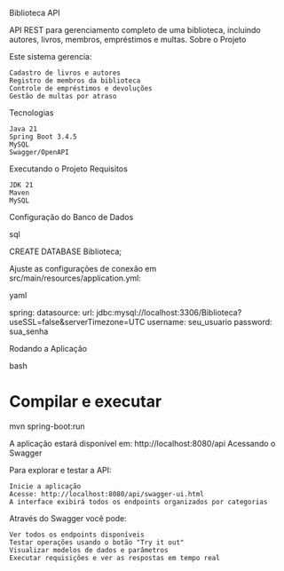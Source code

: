 Biblioteca API

API REST para gerenciamento completo de uma biblioteca, incluindo autores, livros, membros, empréstimos e multas.
Sobre o Projeto

Este sistema gerencia:

    Cadastro de livros e autores
    Registro de membros da biblioteca
    Controle de empréstimos e devoluções
    Gestão de multas por atraso

Tecnologias

    Java 21
    Spring Boot 3.4.5
    MySQL
    Swagger/OpenAPI

Executando o Projeto
Requisitos

    JDK 21
    Maven
    MySQL

Configuração do Banco de Dados

sql

CREATE DATABASE Biblioteca;

Ajuste as configurações de conexão em src/main/resources/application.yml:

yaml

spring:
datasource:
url: jdbc:mysql://localhost:3306/Biblioteca?useSSL=false&serverTimezone=UTC
username: seu_usuario
password: sua_senha

Rodando a Aplicação

bash

# Compilar e executar
mvn spring-boot:run

A aplicação estará disponível em: http://localhost:8080/api
Acessando o Swagger

Para explorar e testar a API:

    Inicie a aplicação
    Acesse: http://localhost:8080/api/swagger-ui.html
    A interface exibirá todos os endpoints organizados por categorias

Através do Swagger você pode:

    Ver todos os endpoints disponíveis
    Testar operações usando o botão "Try it out"
    Visualizar modelos de dados e parâmetros
    Executar requisições e ver as respostas em tempo real

